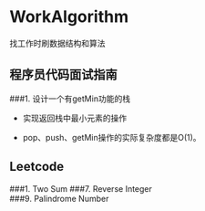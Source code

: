 # WorkAlgorithm

找工作时刷数据结构和算法



## 程序员代码面试指南

###1. 设计一个有getMin功能的栈

* 实现返回栈中最小元素的操作

* pop、push、getMin操作的实际复杂度都是O(1)。

## Leetcode
###1. Two Sum
###7. Reverse Integer  
###9. Palindrome Number 

  ​

  ​